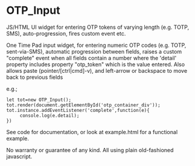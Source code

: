 # OTP_Input
JS/HTML UI widget for entering OTP tokens of varying length (e.g. TOTP, SMS), auto-progression, fires custom event etc.

One Time Pad input widget, for entering numeric OTP codes (e.g. TOTP, sent-via-SMS), automatic progression between fields, raises a custom "complete" event when all fields contain a number where the 'detail' property includes property "otp_token" which is the value entered. Also allows paste (pointer/[ctrl|cmd]-v), and left-arrow or backspace to move back to previous fields

e.g.;

```
let tot=new OTP_Input();
tot.render(document.getElementById('otp_container_div'));
tot.instance.addEventListener('complete',function(e){
     console.log(e.detail);
})
```

See code for documentation, or look at example.html for a functional example.

No warranty or guarantee of any kind. All using plain old-fashioned javascript.


